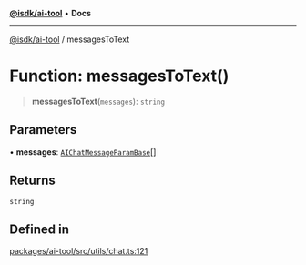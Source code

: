 [**@isdk/ai-tool**](../README.md) • **Docs**

***

[@isdk/ai-tool](../globals.md) / messagesToText

# Function: messagesToText()

> **messagesToText**(`messages`): `string`

## Parameters

• **messages**: [`AIChatMessageParamBase`](../interfaces/AIChatMessageParamBase.md)[]

## Returns

`string`

## Defined in

[packages/ai-tool/src/utils/chat.ts:121](https://github.com/isdk/ai-tool.js/blob/b0813174e9b350ae47231f8e5f885150313123b0/src/utils/chat.ts#L121)
